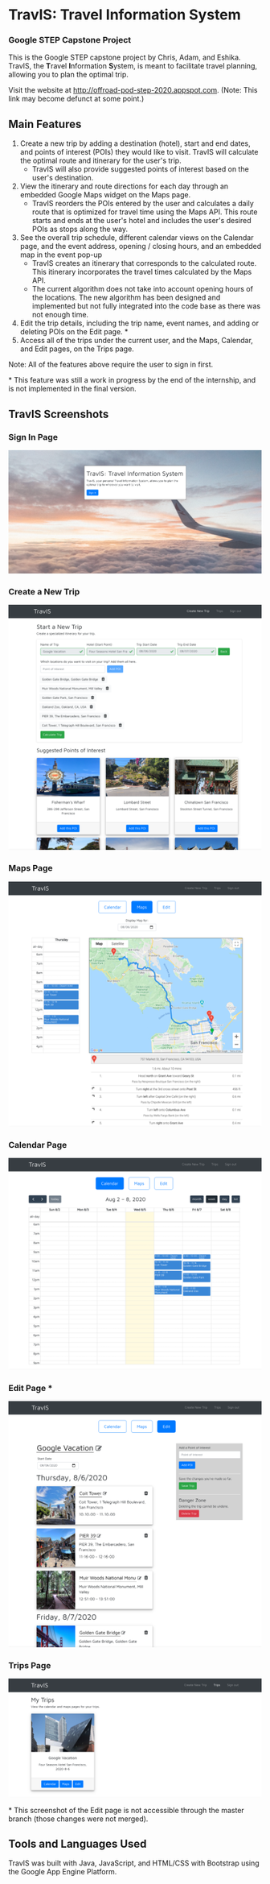 # TravIS: Travel Information System
### Google STEP Capstone Project

This is the Google STEP capstone project by Chris, Adam, and Eshika. 
TravIS, the **T**ravel **I**nformation **S**ystem, is meant to facilitate travel planning, allowing you to plan the optimal trip.

Visit the website at http://offroad-pod-step-2020.appspot.com. (Note: This link may become defunct at some point.)

## Main Features
1. Create a new trip by adding a destination (hotel), start and end dates, and points of interest (POIs) they would like to visit. TravIS will calculate the optimal route and itinerary for the user's trip.
    - TravIS will also provide suggested points of interest based on the user's destination.
2. View the itinerary and route directions for each day through an embedded Google Maps widget on the Maps page.
    - TravIS reorders the POIs entered by the user and calculates a daily route that is optimized for travel time using the Maps API. This route starts and ends at the user's hotel and includes the user's desired POIs as stops along the way.
3. See the overall trip schedule, different calendar views on the Calendar page, and the event address, opening / closing hours, and an embedded map in the event pop-up
    - TravIS creates an itinerary that corresponds to the calculated route. This itinerary incorporates the travel times calculated by the Maps API.
    - The current algorithm does not take into account opening hours of the locations. The new algorithm has been designed and implemented but not fully integrated into the code base as there was not enough time.
4. Edit the trip details, including the trip name, event names, and adding or deleting POIs on the Edit page. *
5. Access all of the trips under the current user, and the Maps, Calendar, and Edit pages, on the Trips page.

Note: All of the features above require the user to sign in first.

\* This feature was still a work in progress by the end of the internship, and is not implemented in the final version.

## TravIS Screenshots
### Sign In Page
![Sign In Page](src/main/webapp/images/site_screenshots/sign_in_page.png)

### Create a New Trip
![Calendar a New Trip with Suggested and Added POIs](src/main/webapp/images/site_screenshots/start_new_trip_suggested_added_pois.png)

### Maps Page
![Maps Page](src/main/webapp/images/site_screenshots/maps_page.png)

### Calendar Page
![Calendar Page](src/main/webapp/images/site_screenshots/calendar_page.png)

### Edit Page *
![Edit Page](src/main/webapp/images/site_screenshots/edit_page.png)

### Trips Page
![Trips Page](src/main/webapp/images/site_screenshots/trips_page.png)

\* This screenshot of the Edit page is not accessible through the master branch (those changes were not merged).

## Tools and Languages Used
TravIS was built with Java, JavaScript, and HTML/CSS with Bootstrap using the Google App Engine Platform.
